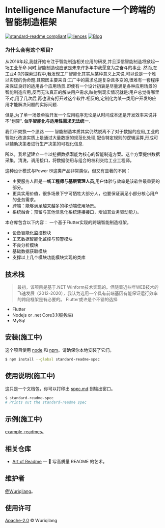 # Intelligence Manufacture  一个跨端的智能制造框架

[![standard-readme compliant](https://img.shields.io/badge/readme%20style-standard-brightgreen.svg?style=flat-square)](https://github.com/RichardLitt/standard-readme) [![liences](https://img.shields.io/github/license/Wuriqilang/IM)](https://www.apache.org/licenses/LICENSE-2.0.html) [![Blog](https://img.shields.io/badge/Wuriqilang-Blog-green?link=https://xr1228.com&logo=appveyor&style=like)](https://xr1228.com)


### **为什么会有这个项目?**
从2016年起,我就开始专注于智能制造相关应用的研发,并且深信智能制造将掀起一场工业革命.同时,智能制造也应该是未来许多年中我愿意为之奋斗的事业.
然而,在工业4.0的探索过程中,我发现工厂智能化其实从某种意义上来说,可以说是一个难以实现的伪命题.其原因主要来自:工厂中的需求总是复杂且多变的,很难有一套程序来保证良好的适用各个应用场景.即使有一个设计初衷是尽量满足各种应用场景的智能制造应用,反而无法真正的解决用户需求,映射到现实情况就是:用户总觉得哪里不对,用了几次后,再也没有打开过这个软件.相反的,定制化为某一类用户开发的应用才能解决问题的实际问题.

但是,为了单一场景单独开发一个应用程序无论是从时间成本还是开发效率来说并不"划算".
**似乎智能化与适用性需求无法统一.**

我们不妨换一个思路 —— 智能制造本质其实仍然脱离不了对于数据的应用,工业的智能化改造实质上是通过大量数据的规范化处理,配合特定规则的逻辑运算,形成可以辅助决策者进行生产决策的可视化信息.

所以，我希望建立一个以挖掘数据潜能为核心的智能制造方案。这个方案提供数据采集，清洗，调用接口，将数据使用与组合的权利交给工业工程师。

这种设计模式与Power BI这类产品非常类似，但又有显著的不同：

- 主要服务人群是**一线工程师与基层管理人员**,用户体验与效率是该软件最重要的部分。
- 更具实用价值，很多场景下宁可牺牲大部分人，也要保证满足小部分核心用户的业务需求。
- 跨端：能够满足越来越多的移动端使用场景。
- 系统融合：预留与其他信息化系统连接接口，增加其业务驱动能力。

本仓库包含以下内容：
一个基于Flutter实现的跨端智能制造框架。
 - 设备智能化监控模块
 - 工艺数据智能化监控与预警模块
 - 不良分析模块
 - 基础数据获取模块
 - 支撑以上几个模块功能模块实现的类库


## 技术栈

> 最初，该项目是基于.NET Winform技术实现的。但随着近些年WEB技术的飞速发展（2012-2020），我认为选用一个具有前端基因有能保证运行效率的跨段框架是有必要的。 Flutter或许是个不错的选择

- Flutter
- Nodejs or .net Core3.1(服务端)
- MySql

## 安装(施工中)

这个项目使用 [node](http://nodejs.org) 和 [npm](https://npmjs.com)。请确保你本地安装了它们。

```sh
$ npm install --global standard-readme-spec
```

## 使用说明(施工中)

这只是一个文档包，你可以打印出 [spec.md](spec.md) 到输出窗口。

```sh
$ standard-readme-spec
# Prints out the standard-readme spec
```

## 示例(施工中)

 [example-readmes](example-readmes/)。

## 相关仓库

- [Art of Readme](https://github.com/noffle/art-of-readme) — 💌 写高质量 README 的艺术。


## 维护者

[@Wuriqilang](https://github.com/Wuriqilang)。




## 使用许可

[Apache-2.0](https://www.apache.org/licenses/LICENSE-2.0.html) © Wuriqilang
